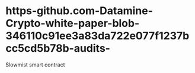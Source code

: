 # https-github.com-Datamine-Crypto-white-paper-blob-346110c91ee3a83da722e077f1237bcc5cd5b78b-audits-
Slowmist smart contract 
